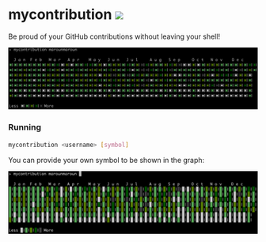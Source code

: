 # mycontribution ![](https://github.com/marounmaroun/mycontribution/workflows/Test%20HTML%20DOM/badge.svg)

Be proud of your GitHub contributions without leaving your shell!

![mycontribution](.meta/mycontribution.png)

### Running

```bash
mycontribution <username> [symbol]
```

You can provide your own symbol to be shown in the graph:

![custom_symbol](.meta/custom_symbol.png)
